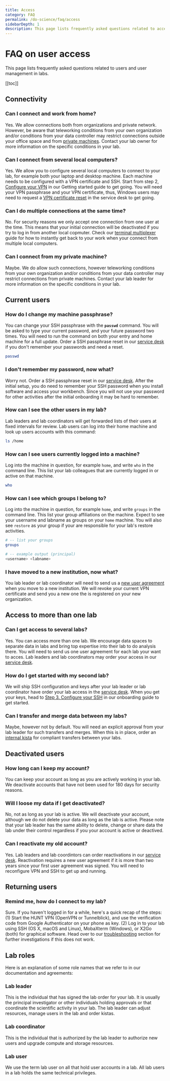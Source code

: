 ```yaml
---
title: Access
category: FAQ
permalink: /do-science/faq/access
sidebarDepth: 1
description: This page lists frequently asked questions related to access for lab users.
---
```


# FAQ on user access

This page lists frequently asked questions related to users and user management in labs.

[[toc]]



## Connectivity

### Can I connect and work from home?

Yes. We allow connections both from organizations and private network. However, be aware that teleworking conditions from your own organization and/or conditions from your data controller may restrict connections outside your office space and from [private machines](#can-i-connect-from-my-private-machine). Contact your lab owner for more information on the specific conditions in your lab.




### Can I connect from several local computers?

Yes. We allow you to configure several local computers to connect to your lab, for example both your laptop and desktop machine. Each machine needs to be configured with a VPN certificate and SSH. Start from step 2, [Configure your VPN](/do-science/getting-started/configure-vpn/) in our Getting started guide to get going. You will need your VPN passphrase and your VPN certificate, thus, Windows users may need to request a [VPN certificate reset](/do-science/service-desk/#vpn-certificate-reset) in the service desk to get going.

### Can I do multiple connections at the same time?

No. For security reasons we only accept one connection from one user at the time. This means that your initial connection will be deactivated if you try to log in from another local copmuter. Check our [terminal multiplexer](/do-science/tools/technical/terminal-multiplexers/) guide for how to instantly get back to your work when your connect from multiple local computers.

### Can I connect from my private machine?

Maybe. We do allow such connections, however teleworking conditions from your own organization and/or conditions from your data controller may restrict connections from private machines. Contact your lab leader for more information on the specific conditions in your lab.














## Current users

### How do I change my machine passphrase?

You can change your SSH passphrase with the **`passwd`** command. You will be asked to type your current password, and your future password two times. You will need to run the command on both your entry and home machine for a full update. Order a SSH passphrase reset in our [service desk](/do-science/service-desk/#ssh-passphrase-reset) if you don't remember your passwords and need a reset.

```bash
passwd
```

### I don't remember my password, now what?

Worry not. Order a SSH passphrase reset in our [service desk](/do-science/service-desk/#ssh-passphrase-reset). After the initial setup, you do need to remember your SSH password when you install software and access your workbench. Since you will not use your password for other activities after the initial onboarding it may be hard to remember. 


### How can I see the other users in my lab?

Lab leaders and lab coordinators will get forwarded lists of their users at fixed intervals for review. Lab users can log into their home machine and look up users accounts with this command:

```bash
ls /home
```

### How can I see users currently logged into a machine?

Log into the machine in question, for example `home`, and write `who` in the command line. This list your lab colleagues that are currently logged in or active on that machine.

```bash
who
```

### How can I see which groups I belong to? 

Log into the machine in question, for example `home`, and write `groups` in the command line. This list your group affiliations on the machine. Expect to see your username and labname as groups on your `home` machine. You will also see `restore` as your group if your are responsible for your lab's restore activities.

```bash 
# -- list your groups
groups

# -- example output (principal)
<username> <labname>
```


### I have moved to a new institution, now what? 

You lab leader or lab coordinator will need to send us a [new user agreement](/administer-science/service-desk/lab-orders/#add-a-new-lab-user) when you move to a new institution. We will revoke your current VPN certificate and send you a new one the is registered on your new organization.







## Access to more than one lab

### Can I get access to several labs?

Yes. You can access more than one lab. We encourage data spaces to separate data in labs and bring top expertise into their lab to do analysis there. You will need to send us one user agreement for each lab your want to acces. Lab leaders and lab coordinators may order your access in our [service desk](/administer-science/service-desk/lab-orders/#add-a-new-lab-user).

### How do I get started with my second lab?

We will ship SSH configuration and keys after your lab leader or lab coordinator have order your lab access in the [service desk](/administer-science/service-desk/lab-orders/#add-a-new-lab-user). When you get your keys, head to [Step 3. Configure your SSH](/do-science/getting-started/configure-ssh/) in our onboarding guide to get started.

### Can I transfer and merge data between my labs?

Maybe, however not by default. You will need an explicit approval from your lab leader for such transfers and merges. When this is in place, order an [internal kista](/administer-science/service-desk/lab-orders/#internal-kista) for compliant transfers between your labs.












## Deactivated users

### How long can I keep my account?

You can keep your account as long as you are actively working in your lab. We deactivate accounts that have not been used for 180 days for security reasons.

### Will I loose my data if I get deactivated? 

No, not as long as your lab is active. We will deactivate your account, although we do not delete your data as long as the lab is active. Please note that your lab leader has the same ability to delete, change or share data the lab under their control regardless if you your account is active or deactived. 

### Can I reactivate my old account?

Yes. Lab leaders and lab coordintors can order reactivations in our [service desk](/administer-science/service-desk/lab-orders/#reactivate-lab-user). Reactivation requires a new user agreement if it is more than two years since your first user agreement was signed. You will need to reconfigure VPN and SSH to get up and running.



## Returning users

### Remind me, how do I connect to my lab?

Sure. If you haven't logged in for a while, here's a quick recap of the steps: (1) Start the HUNT VPN (OpenVPN or Tunnelblick), and use the verification code from Google Authenticator on your phone as key. (2) Log in to your lab using SSH (OS X, macOS and Linux), MobaXterm (Windows), or X2Go (both) for graphical software. Head over to our [troubleshooting](/do-science/troubleshooting/connection) section for further investigations if this does not work.




## Lab roles

Here is an explanation of some role names that we refer to in our documentation and agreements:

###  Lab leader

This is the individual that has signed the lab order for your lab. It is usually the principal investigator or other individuals holding approvals or that coordinate the scientific activity in your lab. The lab leader can adjust resources, manage users in the lab and order kistas.

### Lab coordinator

This is the individual that is authorized by the lab leader to authorize new users and upgrade compute and storage resources.

### Lab user

We use the term lab user on all that hold user accounts in a lab. All lab users in a lab holds the same technical privileges.


